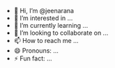 - 👋 Hi, I’m @jeenarana
- 👀 I’m interested in ...
- 🌱 I’m currently learning ...
- 💞️ I’m looking to collaborate on ...
- 📫 How to reach me ...
- 😄 Pronouns: ...
- ⚡ Fun fact: ...

<!---
jeenarana/jeenarana is a ✨ special ✨ repository because its `README.md` (this file) appears on your GitHub profile.
You can click the Preview link to take a look at your changes.
--->
